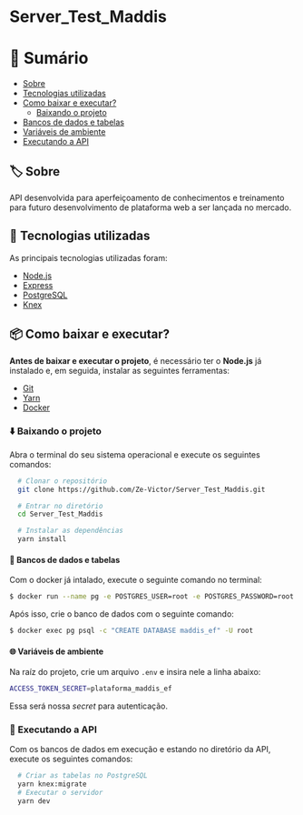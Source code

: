 # Server_Test_Maddis

# 🔖 Sumário

- [Sobre](#%EF%B8%8F-sobre)
- [Tecnologias utilizadas](#-tecnologias-utilizadas)
- [Como baixar e executar?](#-como-baixar-e-executar)
  - [Baixando o projeto](#%EF%B8%8F-baixando-o-projeto)
- [Bancos de dados e tabelas](#-bancos-de-dados-e-tabelas)
- [Variáveis de ambiente](#-variáveis-de-ambiente)
- [Executando a API](#-executando-a-api)

## 🏷️ Sobre

API desenvolvida para aperfeiçoamento de conhecimentos e treinamento para futuro desenvolvimento de plataforma web a ser lançada no mercado.

## 🚀 Tecnologias utilizadas

As principais tecnologias utilizadas foram: 


- [Node.js](https://nodejs.org/en/)
- [Express](http://expressjs.com/)
- [PostgreSQL](https://www.postgresql.org/)
- [Knex](https://knexjs.org/)

## 📦 Como baixar e executar?

**Antes de baixar e executar o projeto**, é necessário ter o **Node.js** já instalado e, em seguida, instalar as seguintes ferramentas:

- [Git](https://git-scm.com/)
- [Yarn](https://classic.yarnpkg.com/lang/en/)
- [Docker](https://www.docker.com/)

### ⬇️ Baixando o projeto

Abra o terminal do seu sistema operacional e execute os seguintes comandos:

```bash
  # Clonar o repositório
  git clone https://github.com/Ze-Victor/Server_Test_Maddis.git

  # Entrar no diretório
  cd Server_Test_Maddis

  # Instalar as dependências
  yarn install
```

#### 🎲 Bancos de dados e tabelas

Com o docker já intalado, execute o seguinte comando no terminal:

```bash
$ docker run --name pg -e POSTGRES_USER=root -e POSTGRES_PASSWORD=root -p 5432:5432 -d postgres
```

Após isso, crie o banco de dados com o seguinte comando: 

```bash
$ docker exec pg psql -c "CREATE DATABASE maddis_ef" -U root 
```

#### 🌐 Variáveis de ambiente

Na raíz do projeto, crie um arquivo `.env` e insira nele a linha abaixo:

```bash
ACCESS_TOKEN_SECRET=plataforma_maddis_ef
```
Essa será nossa *secret* para autenticação.

### 🏃 Executando a API

Com os bancos de dados em execução e estando no diretório da API, execute os seguintes comandos:

```bash
  # Criar as tabelas no PostgreSQL
  yarn knex:migrate
  # Executar o servidor
  yarn dev
```

